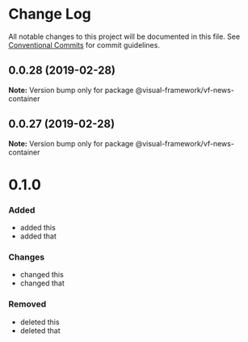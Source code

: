 # Change Log

All notable changes to this project will be documented in this file.
See [Conventional Commits](https://conventionalcommits.org) for commit guidelines.

## 0.0.28 (2019-02-28)

**Note:** Version bump only for package @visual-framework/vf-news-container





## 0.0.27 (2019-02-28)

**Note:** Version bump only for package @visual-framework/vf-news-container





# 0.1.0

### Added
- added this
- added that

### Changes

- changed this
- changed that

### Removed

- deleted this
- deleted that
